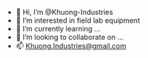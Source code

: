 - 👋 Hi, I’m @Khuong-Industries
- 👀 I’m interested in field lab equipment
- 🌱 I’m currently learning ...
- 💞️ I’m looking to collaborate on ...
- 📫 Khuong.Industries@gmail.com

<!---
Khuong-Industries/Khuong-Industries is a ✨ special ✨ repository because its `README.md` (this file) appears on your GitHub profile.
You can click the Preview link to take a look at your changes.
--->
